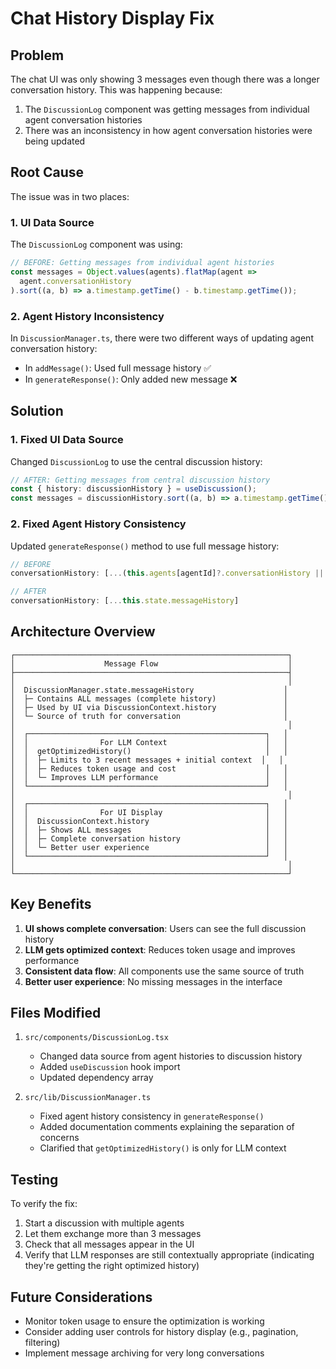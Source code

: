 # Chat History Display Fix

## Problem
The chat UI was only showing 3 messages even though there was a longer conversation history. This was happening because:

1. The `DiscussionLog` component was getting messages from individual agent conversation histories
2. There was an inconsistency in how agent conversation histories were being updated

## Root Cause
The issue was in two places:

### 1. UI Data Source
The `DiscussionLog` component was using:
```typescript
// BEFORE: Getting messages from individual agent histories
const messages = Object.values(agents).flatMap(agent => 
  agent.conversationHistory
).sort((a, b) => a.timestamp.getTime() - b.timestamp.getTime());
```

### 2. Agent History Inconsistency
In `DiscussionManager.ts`, there were two different ways of updating agent conversation history:

- In `addMessage()`: Used full message history ✅
- In `generateResponse()`: Only added new message ❌

## Solution

### 1. Fixed UI Data Source
Changed `DiscussionLog` to use the central discussion history:
```typescript
// AFTER: Getting messages from central discussion history
const { history: discussionHistory } = useDiscussion();
const messages = discussionHistory.sort((a, b) => a.timestamp.getTime() - b.timestamp.getTime());
```

### 2. Fixed Agent History Consistency
Updated `generateResponse()` method to use full message history:
```typescript
// BEFORE
conversationHistory: [...(this.agents[agentId]?.conversationHistory || []), responseMessage]

// AFTER
conversationHistory: [...this.state.messageHistory]
```

## Architecture Overview

```
┌─────────────────────────────────────────────────────────────┐
│                    Message Flow                             │
├─────────────────────────────────────────────────────────────┤
│                                                             │
│  DiscussionManager.state.messageHistory                    │
│  ├─ Contains ALL messages (complete history)               │
│  ├─ Used by UI via DiscussionContext.history               │
│  └─ Source of truth for conversation                       │
│                                                             │
│  ┌─────────────────────────────────────────────────────┐   │
│  │                For LLM Context                      │   │
│  │  getOptimizedHistory()                              │   │
│  │  ├─ Limits to 3 recent messages + initial context  │   │
│  │  ├─ Reduces token usage and cost                    │   │
│  │  └─ Improves LLM performance                        │   │
│  └─────────────────────────────────────────────────────┘   │
│                                                             │
│  ┌─────────────────────────────────────────────────────┐   │
│  │                For UI Display                       │   │
│  │  DiscussionContext.history                          │   │
│  │  ├─ Shows ALL messages                              │   │
│  │  ├─ Complete conversation history                   │   │
│  │  └─ Better user experience                          │   │
│  └─────────────────────────────────────────────────────┘   │
│                                                             │
└─────────────────────────────────────────────────────────────┘
```

## Key Benefits

1. **UI shows complete conversation**: Users can see the full discussion history
2. **LLM gets optimized context**: Reduces token usage and improves performance
3. **Consistent data flow**: All components use the same source of truth
4. **Better user experience**: No missing messages in the interface

## Files Modified

1. `src/components/DiscussionLog.tsx`
   - Changed data source from agent histories to discussion history
   - Added `useDiscussion` hook import
   - Updated dependency array

2. `src/lib/DiscussionManager.ts`
   - Fixed agent history consistency in `generateResponse()`
   - Added documentation comments explaining the separation of concerns
   - Clarified that `getOptimizedHistory()` is only for LLM context

## Testing

To verify the fix:
1. Start a discussion with multiple agents
2. Let them exchange more than 3 messages
3. Check that all messages appear in the UI
4. Verify that LLM responses are still contextually appropriate (indicating they're getting the right optimized history)

## Future Considerations

- Monitor token usage to ensure the optimization is working
- Consider adding user controls for history display (e.g., pagination, filtering)
- Implement message archiving for very long conversations 